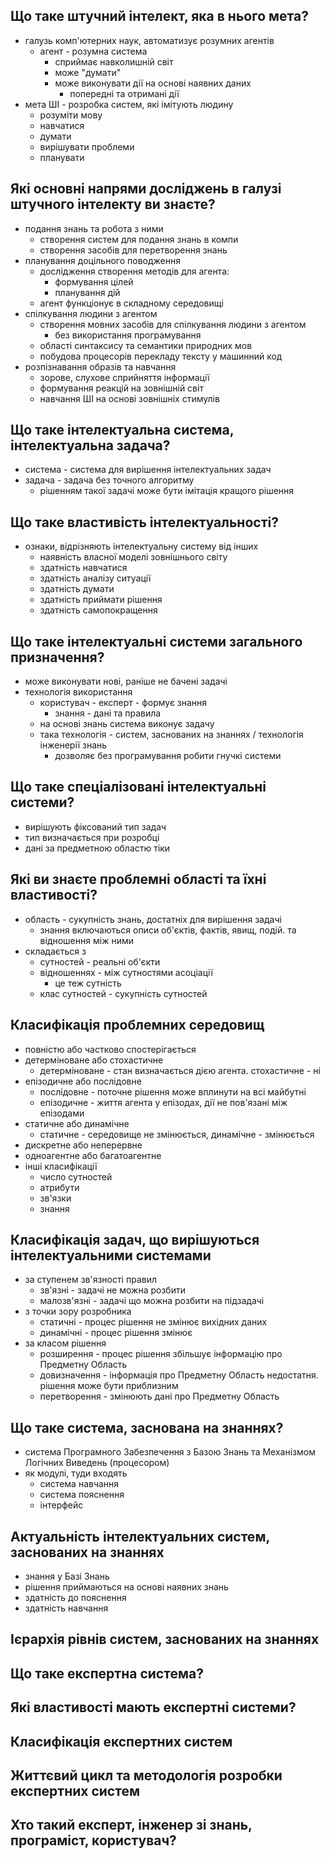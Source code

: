 ## Що таке штучний інтелект, яка в нього мета?

- галузь комп'ютерних наук, автоматизує розумних агентів
  - агент - розумна система
    - сприймає навколишній світ
    - може "думати"
    - може виконувати дії на основі наявних даних
      - попередні та отримані дії
- мета ШІ - розробка систем, які імітують людину
  - розуміти мову
  - навчатися
  - думати
  - вирішувати проблеми
  - планувати

## Які основні напрями досліджень в галузі штучного інтелекту ви знаєте?

- подання знань та робота з ними
  - створення систем для подання знань в компи
  - створення засобів для перетворення знань
- планування доцільного поводження
  - дослідження створення методів для агента:
    - формування цілей
    - планування дій
  - агент функціонує в складному середовищі
- спілкування людини з агентом
  - створення мовних засобів для спілкування людини з агентом
    - без використання програмування
  - області синтаксису та семантики природних мов
  - побудова процесорів перекладу тексту у машинний код
- розпізнавання образів та навчання
  - зорове, слухове сприйняття інформації
  - формування реакцій на зовнішній світ
  - навчання ШІ на основі зовнішніх стимулів

## Що таке інтелектуальна система, інтелектуальна задача?

- система - система для вирішення інтелектуальних задач
- задача - задача без точного алгоритму
  - рішенням такої задачі може бути імітація кращого рішення

## Що таке властивість інтелектуальності?

- ознаки, відрізняють інтелектуальну систему від інших
  - наявність власної моделі зовнішнього світу
  - здатність навчатися
  - здатність аналізу ситуації
  - здатність думати
  - здатність приймати рішення
  - здатність самопокращення

## Що таке інтелектуальні системи загального призначення?

- може виконувати нові, раніше не бачені задачі
- технологія використання
  - користувач - експерт - формує знання
    - знання - дані та правила
  - на основі знань система виконує задачу
  - така технологія - систем, заснованих на знаннях / технологія інженерії знань
    - дозволяє без програмування робити гнучкі системи

## Що таке спеціалізовані інтелектуальні системи?

- вирішують фіксований тип задач
- тип визначається при розробці
- дані за предметною областю тіки

## Які ви знаєте проблемні області та їхні властивості?

- область - сукупність знань, достатніх для вирішення задачі
  - знання включаються описи об'єктів, фактів, явищ, подій. та відношення між ними
- складається з
  - сутностей - реальні об'єкти
  - відношеннях - між сутностями асоціації
    - це теж сутність
  - клас сутностей - сукупність сутностей

## Класифікація проблемних середовищ

- повністю або частково спостерігається
- детерміноване або стохастичне
  - детерміноване - стан визначається дією агента. стохастичне - ні
- епізодичне або послідовне
  - послідовне - поточне рішення може вплинути на всі майбутні
  - епізодичне - життя агента у епізодах, дії не пов'язані між епізодами
- статичне або динамічне
  - статичне - середовище не змінюється, динамічне - змінюється
- дискретне або неперервне
- одноагентне або багатоагентне
- інші класифікації
  - число сутностей
  - атрибути
  - зв'язки
  - знання

## Класифікація задач, що вирішуються інтелектуальними системами

- за ступенем зв'язності правил
  - зв'язні - задачі не можна розбити
  - малозв'язні - задачі що можна розбити на підзадачі
- з точки зору розробника
  - статичні - процес рішення не змінює вихідних даних
  - динамічні - процес рішення змінює
- за класом рішення
  - розширення - процес рішення збільшує інформацію про Предметну Область
  - довизначення - інформація про Предметну Область недостатня. рішення може бути приблизним
  - перетворення - змінюють дані про Предметну Область

## Що таке система, заснована на знаннях?

- система Програмного Забезпечення з Базою Знань та Механізмом Логічних Виведень (процесором)
- як модулі, туди входять
  - система навчання
  - система пояснення
  - інтерфейс

## Актуальність інтелектуальних систем, заснованих на знаннях

- знання у Базі Знань
- рішення приймаються на основі наявних знань
- здатність до пояснення
- здатність навчання

## Ієрархія рівнів систем, заснованих на знаннях

## Що таке експертна система?

## Які властивості мають експертні системи?

## Класифікація експертних систем

## Життєвий цикл та методологія розробки експертних систем

## Хто такий експерт, інженер зі знань, програміст, користувач?
